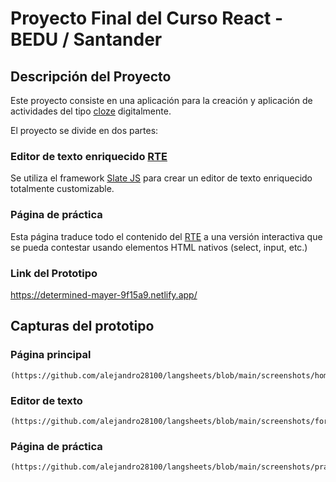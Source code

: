 # Proyecto Final del Curso React - BEDU / Santander

## Descripción del Proyecto

Este proyecto consiste en una aplicación para la creación y aplicación de actividades del tipo [cloze](https://en.wikipedia.org/wiki/Cloze_test) digitalmente. 

El proyecto se divide en dos partes: 

### Editor de texto enriquecido [RTE][rte link]

Se utiliza el framework [Slate JS](https://docs.slatejs.org/) para crear un editor de texto enriquecido totalmente customizable.

### Página de práctica

Esta página traduce todo el contenido del [RTE](https://en.wikipedia.org/wiki/Online_rich-text_editor) a una versión interactiva que se pueda contestar usando elementos HTML nativos (select, input, etc.)

### Link del Prototipo

<https://determined-mayer-9f15a9.netlify.app/>


## Capturas del prototipo

### Página principal
    (https://github.com/alejandro28100/langsheets/blob/main/screenshots/homepage.png)
### Editor de texto
    (https://github.com/alejandro28100/langsheets/blob/main/screenshots/form.png)
### Página de práctica
    (https://github.com/alejandro28100/langsheets/blob/main/screenshots/practice.png)

[rte link]: https://en.wikipedia.org/wiki/Online_rich-text_editor

